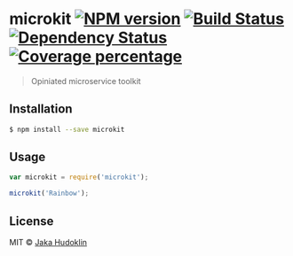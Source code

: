 # microkit [![NPM version][npm-image]][npm-url] [![Build Status][travis-image]][travis-url] [![Dependency Status][daviddm-image]][daviddm-url] [![Coverage percentage][coveralls-image]][coveralls-url]
> Opiniated microservice toolkit

## Installation

```sh
$ npm install --save microkit
```

## Usage

```js
var microkit = require('microkit');

microkit('Rainbow');
```
## License

MIT © [Jaka Hudoklin](https://x-truder.net)


[npm-image]: https://badge.fury.io/js/microkit.svg
[npm-url]: https://npmjs.org/package/microkit
[travis-image]: https://travis-ci.org/x-truder/microkit.svg?branch=master
[travis-url]: https://travis-ci.org/x-truder/microkit
[daviddm-image]: https://david-dm.org/x-truder/microkit.svg?theme=shields.io
[daviddm-url]: https://david-dm.org/x-truder/microkit
[coveralls-image]: https://coveralls.io/repos/x-truder/microkit/badge.svg
[coveralls-url]: https://coveralls.io/r/x-truder/microkit
